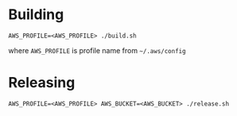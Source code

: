 # Building

```
AWS_PROFILE=<AWS_PROFILE> ./build.sh
```

where `AWS_PROFILE` is profile name from `~/.aws/config`

# Releasing

```
AWS_PROFILE=<AWS_PROFILE> AWS_BUCKET=<AWS_BUCKET> ./release.sh
```
